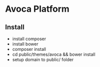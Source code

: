 # Avoca Platform

## Install
* install composer
* install bower
* composer install
* cd public/themes/avoca && bower install
* setup domain to public/ folder